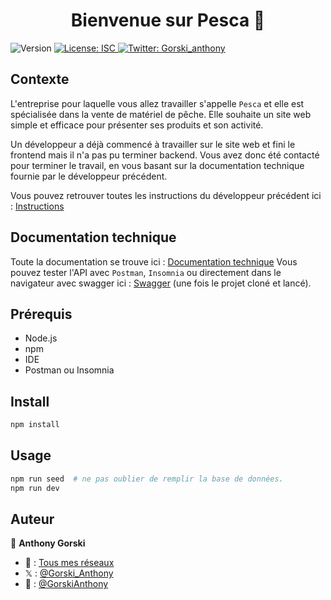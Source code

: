 <h1 align="center">Bienvenue sur Pesca 👋</h1>
<p>
  <img alt="Version" src="https://img.shields.io/badge/version-1.0.0-blue.svg?cacheSeconds=2592000" />
  <a href="#" target="_blank">
    <img alt="License: ISC" src="https://img.shields.io/badge/License-ISC-yellow.svg" />
  </a>
  <a href="https://twitter.com/Gorski_anthony" target="_blank">
    <img alt="Twitter: Gorski_anthony" src="https://img.shields.io/twitter/follow/Gorski_anthony.svg?style=social" />
  </a>
</p>

## Contexte

L'entreprise pour laquelle vous allez travailler s'appelle `Pesca` et elle est spécialisée dans la vente de matériel de pêche. Elle souhaite un site web simple et efficace pour présenter ses produits et son activité.

Un développeur a déjà commencé à travailler sur le site web et fini le frontend mais il n'a pas pu terminer backend. Vous avez donc été contacté pour terminer le travail, en vous basant sur la documentation technique fournie par le développeur précédent.

Vous pouvez retrouver toutes les instructions du développeur précédent ici : [Instructions](./docs/instructions.md)

## Documentation technique

Toute la documentation se trouve ici : [Documentation technique](./docs/documentation.md)
Vous pouvez tester l'API avec `Postman`, `Insomnia` ou directement dans le navigateur avec swagger ici : [Swagger](http://localhost:5050/api-docs) (une fois le projet cloné et lancé).

## Prérequis

-   Node.js
-   npm
-   IDE
-   Postman ou Insomnia

## Install

```sh
npm install
```

## Usage

```sh
npm run seed  # ne pas oublier de remplir la base de données.
npm run dev
```

## Auteur

👤 **Anthony Gorski**

-   🍱 : [Tous mes réseaux](https://bento.me/anthony-gorski)
-   𝕏 : [@Gorski_Anthony](https://twitter.com/Gorski_Anthony)
-   🐙 : [@GorskiAnthony](https://github.com/GorskiAnthony)
